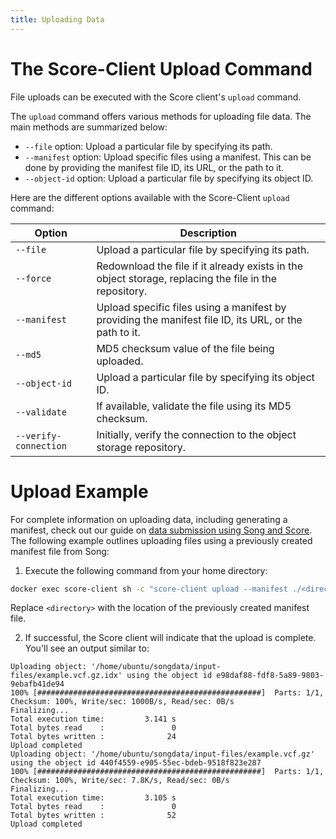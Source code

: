 ```yaml
---
title: Uploading Data
---
```


# The Score-Client Upload Command

File uploads can be executed with the Score client's `upload` command.

The `upload` command offers various methods for uploading file data. The main methods are summarized below:

- `--file` option: Upload a particular file by specifying its path.
- `--manifest` option: Upload specific files using a manifest. This can be done by providing the manifest file ID, its URL, or the path to it.
- `--object-id` option: Upload a particular file by specifying its object ID.

Here are the different options available with the Score-Client `upload` command:

| Option                | Description                                                                                           |
| --------------------- | ----------------------------------------------------------------------------------------------------- |
| `--file`              | Upload a particular file by specifying its path.                                                      |
| `--force`             | Redownload the file if it already exists in the object storage, replacing the file in the repository. |
| `--manifest`          | Upload specific files using a manifest by providing the manifest file ID, its URL, or the path to it. |
| `--md5`               | MD5 checksum value of the file being uploaded.                                                        |
| `--object-id`         | Upload a particular file by specifying its object ID.                                                 |
| `--validate`          | If available, validate the file using its MD5 checksum.                                               |
| `--verify-connection` | Initially, verify the connection to the object storage repository.                                    |

# Upload Example

For complete information on uploading data, including generating a manifest, check out our guide on [data submission using Song and Score](/documentation/song/user/submit/). The following example outlines uploading files using a previously created manifest file from Song:

1. Execute the following command from your home directory:

```bash
docker exec score-client sh -c "score-client upload --manifest ./<directory>/manifest.txt"
```

Replace `<directory>` with the location of the previously created manifest file.

2. If successful, the Score client will indicate that the upload is complete. You'll see an output similar to:

```shell
Uploading object: '/home/ubuntu/songdata/input-files/example.vcf.gz.idx' using the object id e98daf88-fdf8-5a89-9803-9ebafb41de94
100% [##################################################]  Parts: 1/1, Checksum: 100%, Write/sec: 1000B/s, Read/sec: 0B/s
Finalizing...
Total execution time:         3.141 s
Total bytes read    :               0
Total bytes written :              24
Upload completed
Uploading object: '/home/ubuntu/songdata/input-files/example.vcf.gz' using the object id 440f4559-e905-55ec-bdeb-9518f823e287
100% [##################################################]  Parts: 1/1, Checksum: 100%, Write/sec: 7.8K/s, Read/sec: 0B/s
Finalizing...
Total execution time:         3.105 s
Total bytes read    :               0
Total bytes written :              52
Upload completed
```
